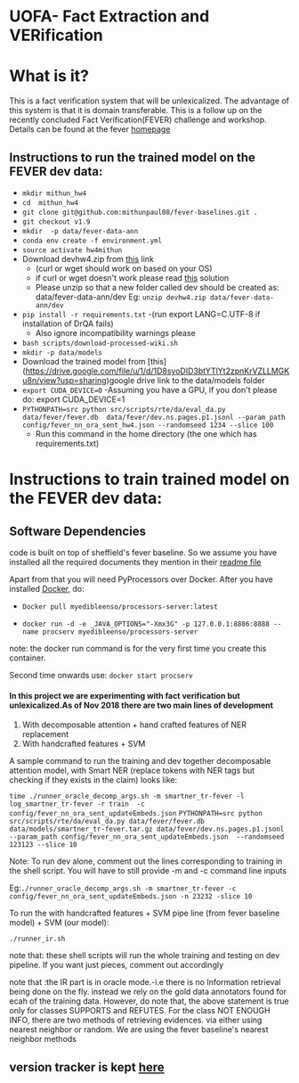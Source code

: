 
# UOFA- Fact Extraction and VERification

# What is it?
This is a fact verification system that will be unlexicalized. The advantage of this system is that it is domain transferable. 
This is a follow up on the recently concluded Fact Verification(FEVER) challenge and workshop. Details can be found at the fever [homepage](http://fever.ai/) 



## Instructions to run the trained model on the FEVER dev data:

- `mkdir mithun_hw4`
- `cd  mithun_hw4`
- `git clone git@github.com:mithunpaul08/fever-baselines.git .`
- `git checkout v1.9`
- `mkdir  -p data/fever-data-ann`
- `conda env create -f environment.yml`
- `source activate hw4mithun`
- Download devhw4.zip from [this](https://drive.google.com/file/d/1rH5p_euolj2lmsbdHHUVA03rghGT7msb/view) link 
   - (curl or wget should work on based on your OS)
   - if curl or wget doesn't work please read [this](https://stackoverflow.com/questions/25010369/wget-curl-large-file-from-google-drive) solution
   - Please unzip so that a new folder called dev should be created as: data/fever-data-ann/dev Eg: `unzip devhw4.zip data/fever-data-ann/dev`
- `pip install -r requirements.txt`
    -(run export LANG=C.UTF-8 if installation of DrQA fails)
    - Also ignore incompatibility warnings please
- `bash scripts/download-processed-wiki.sh`
- `mkdir -p data/models`
- Download the trained model from [this] (https://drive.google.com/file/u/1/d/1D8syoDID3btYTlYt2zpnKrVZLLMGKu8n/view?usp=sharing)google drive link to the data/models folder
- `export CUDA_DEVICE=0`
    -Assuming you have a GPU, if you don't please do: export CUDA_DEVICE=1
- `PYTHONPATH=src python src/scripts/rte/da/eval_da.py data/fever/fever.db  data/fever/dev.ns.pages.p1.jsonl --param_path config/fever_nn_ora_sent_hw4.json --randomseed 1234 --slice 100`
    - Run this command in the home directory (the one which has requirements.txt) 


# Instructions to train  trained model on the FEVER dev data:


## Software Dependencies

code is built on top of sheffield's fever baseline. So we assume you have installed all the required documents they mention in their [readme file](https://github.com/sheffieldnlp/fever-baselines)

Apart from that you will need PyProcessors over Docker. After you have installed [Docker](https://www.docker.com/), do:


- `Docker pull myedibleenso/processors-server:latest`

- `docker run -d -e _JAVA_OPTIONS="-Xmx3G" -p 127.0.0.1:8886:8888 --name procserv myedibleenso/processors-server`

note: the docker run command is for the very first time you create this container. 

Second time onwards use: `docker start procserv`


#### In this project we are experimenting with fact verification but unlexicalized.As of Nov 2018 there are two main lines of development
1. With decomposable attention + hand crafted features of NER replacement
2. With handcrafted features + SVM


A sample command to run the training and dev together decomposable attention model, with Smart NER (replace tokens with NER tags but checking if they exists in the claim) looks like:

`time ./runner_oracle_decomp_args.sh -m smartner_tr-fever -l log_smartner_tr-fever -r train  -c config/fever_nn_ora_sent_updateEmbeds.json`
`PYTHONPATH=src python src/scripts/rte/da/eval_da.py data/fever/fever.db data/models/smartner_tr-fever.tar.gz data/fever/dev.ns.pages.p1.jsonl --param_path config/fever_nn_ora_sent_updateEmbeds.json  --randomseed 123123 --slice 10`


Note: To run dev alone, comment out the lines corresponding to training in the shell script. You will have to still provide -m and -c command line inputs

Eg:`./runner_oracle_decomp_args.sh -m smartner_tr-fever -c config/fever_nn_ora_sent_updateEmbeds.json -n 23232 -slice 10`

To run the with handcrafted features + SVM pipe line (from fever baseline model) + SVM (our model): 
 
 `./runner_ir.sh`

note that: these shell scripts will run the whole training and testing on dev pipeline. If you want just pieces, comment out accordingly
    
note that :the IR part is in oracle mode.-i.e there is no Information retrieval being done on the fly. instead we rely on the gold data annotators found for ecah of the training data. However, do note that, the above statement is true only for classes SUPPORTS and REFUTES. For the class NOT ENOUGH INFO, there are two methods of retrieving evidences. via either using nearest neighbor or random. We are using the fever baseline's nearest neighbor methods


## version tracker is kept [here](https://github.com/mithunpaul08/fever-baselines/blob/master/versions.md)